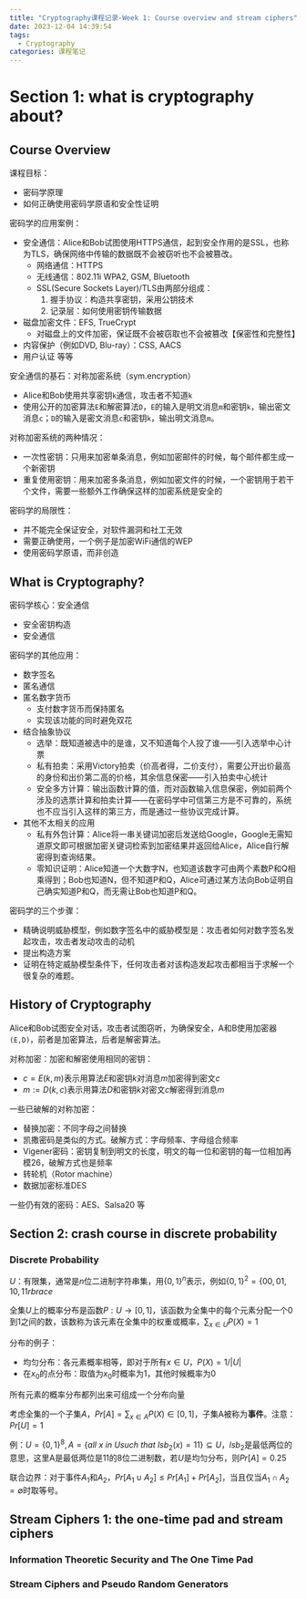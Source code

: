 ```yaml
---
title: "Cryptography课程记录-Week 1: Course overview and stream ciphers"
date: 2023-12-04 14:39:54
tags:
  - Cryptography
categories: 课程笔记
---
```

# Section 1: what is cryptography about?
## Course Overview
课程目标：
- 密码学原理
- 如何正确使用密码学原语和安全性证明

密码学的应用案例：
- 安全通信：Alice和Bob试图使用HTTPS通信，起到安全作用的是SSL，也称为TLS，确保网络中传输的数据既不会被窃听也不会被篡改。
	- 网络通信：HTTPS
	- 无线通信：802.11i WPA2, GSM, Bluetooth
	- SSL(Secure Sockets Layer)/TLS由两部分组成：
		1. 握手协议：构造共享密钥，采用公钥技术
		2. 记录层：如何使用密钥传输数据
- 磁盘加密文件：EFS, TrueCrypt
	- 对磁盘上的文件加密，保证既不会被窃取也不会被篡改【保密性和完整性】
- 内容保护（例如DVD, Blu-ray）：CSS, AACS
- 用户认证 等等

安全通信的基石：对称加密系统（sym.encryption）
- Alice和Bob使用共享密钥`k`通信，攻击者不知道`k`
- 使用公开的加密算法`E`和解密算法`D`，`E`的输入是明文消息`m`和密钥`k`，输出密文消息`c`；`D`的输入是密文消息`c`和密钥`k`，输出明文消息`m`。

对称加密系统的两种情况：
- 一次性密钥：只用来加密单条消息，例如加密邮件的时候，每个邮件都生成一个新密钥
- 重复使用密钥：用来加密多条消息，例如加密文件的时候，一个密钥用于若干个文件，需要一些额外工作确保这样的加密系统是安全的

密码学的局限性：
- 并不能完全保证安全，对软件漏洞和社工无效
- 需要正确使用，一个例子是加密WiFi通信的WEP
- 使用密码学原语，而非创造

## What is Cryptography?
密码学核心：安全通信
- 安全密钥构造
- 安全通信

密码学的其他应用：
- 数字签名
- 匿名通信
- 匿名数字货币
	- 支付数字货币而保持匿名
	- 实现该功能的同时避免双花
- 结合抽象协议
	- 选举：既知道被选中的是谁，又不知道每个人投了谁——引入选举中心计票
	- 私有拍卖：采用Victory拍卖（价高者得，二价支付），需要公开出价最高的身份和出价第二高的价格，其余信息保密——引入拍卖中心统计
	- 安全多方计算：输出函数计算的值，而对函数输入信息保密，例如前两个涉及的选票计算和拍卖计算——在密码学中可信第三方是不可靠的，系统也不应当引入这样的第三方，而是通过一些协议完成计算。
- 其他不太相关的应用
	- 私有外包计算：Alice将一串关键词加密后发送给Google，Google无需知道原文即可根据加密关键词检索到加密结果并返回给Alice，Alice自行解密得到查询结果。
	- 零知识证明：Alice知道一个大数字N，也知道该数字可由两个素数P和Q相乘得到；Bob也知道N，但不知道P和Q，Alice可通过某方法向Bob证明自己确实知道P和Q，而无需让Bob也知道P和Q。

密码学的三个步骤：
- 精确说明威胁模型，例如数字签名中的威胁模型是：攻击者如何对数字签名发起攻击，攻击者发动攻击的动机
- 提出构造方案
- 证明在特定威胁模型条件下，任何攻击者对该构造发起攻击都相当于求解一个很复杂的难题。

## History of Cryptography
Alice和Bob试图安全对话，攻击者试图窃听，为确保安全，A和B使用加密器`(E,D)`，前者是加密算法，后者是解密算法。

对称加密：加密和解密使用相同的密钥：
- $c=E(k,m)$表示用算法$E$和密钥$k$对消息$m$加密得到密文$c$
- $m:=D(k,c)$表示用算法$D$和密钥$k$对密文$c$解密得到消息$m$

一些已破解的对称加密：
- 替换加密：不同字母之间替换	
- 凯撒密码是类似的方式。破解方式：字母频率、字母组合频率
- Vigener密码：密钥复制到明文的长度，明文的每一位和密钥的每一位相加再模26，破解方式也是频率
- 转轮机（Rotor machine）
- 数据加密标准DES

一些仍有效的密码：AES、Salsa20 等

## Section 2: crash course in discrete probability
### Discrete Probability
$U$：有限集，通常是$n$位二进制字符串集，用$\lbrace0,1\rbrace^n$表示，例如$\lbrace0,1\rbrace^2=\lbrace 00,01,10,11 rbrace$

全集$U$上的概率分布是函数$P:U\rightarrow[0,1]$，该函数为全集中的每个元素分配一个0到1之间的数，该数称为该元素在全集中的权重或概率，$\sum_{x\in U}P(X)=1$

分布的例子：
- 均匀分布：各元素概率相等，即对于所有$x\in U$，$P(X)=1/|U|$
- 在$x_0$的点分布：取值为$x_0$时概率为1，其他时候概率为0

所有元素的概率分布都列出来可组成一个分布向量

考虑全集的一个子集$A$，$Pr[A]=\sum_{x\in A}P(X)\in[0,1]$，子集A被称为**事件**。注意：$Pr[U]=1$

例：$U=\lbrace0,1\rbrace^8, A=\lbrace all\ x\ in\ U such\ that\ lsb_2(x)=11\rbrace\subseteq U$，$lsb_2$是最低两位的意思，这里A是最低两位是11的8位二进制数，若$U$是均匀分布，则$Pr[A]=0.25$

联合边界：对于事件$A_1$和$A_2$，$Pr[A_1\cup A_2]\leq Pr[A_1]+Pr[A_2]$，当且仅当$A_1\cap A_2=\emptyset$时取等号。

## Stream Ciphers 1: the one-time pad and stream ciphers
### Information Theoretic Security and The One Time Pad

### Stream Ciphers and Pseudo Random Generators


